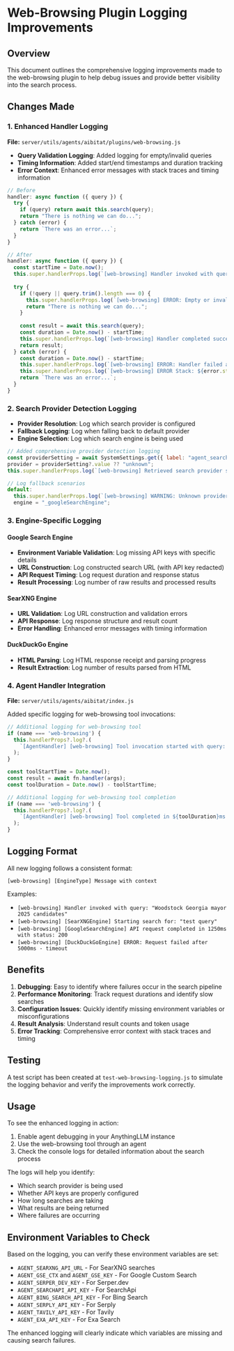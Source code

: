 # Web-Browsing Plugin Logging Improvements

## Overview
This document outlines the comprehensive logging improvements made to the web-browsing plugin to help debug issues and provide better visibility into the search process.

## Changes Made

### 1. Enhanced Handler Logging
**File:** `server/utils/agents/aibitat/plugins/web-browsing.js`

- **Query Validation Logging**: Added logging for empty/invalid queries
- **Timing Information**: Added start/end timestamps and duration tracking
- **Error Context**: Enhanced error messages with stack traces and timing information

```javascript
// Before
handler: async function ({ query }) {
  try {
    if (query) return await this.search(query);
    return "There is nothing we can do...";
  } catch (error) {
    return `There was an error...`;
  }
}

// After
handler: async function ({ query }) {
  const startTime = Date.now();
  this.super.handlerProps.log(`[web-browsing] Handler invoked with query: "${query || 'undefined'}"`);
  
  try {
    if (!query || query.trim().length === 0) {
      this.super.handlerProps.log(`[web-browsing] ERROR: Empty or invalid query provided`);
      return "There is nothing we can do...";
    }
    
    const result = await this.search(query);
    const duration = Date.now() - startTime;
    this.super.handlerProps.log(`[web-browsing] Handler completed successfully in ${duration}ms`);
    return result;
  } catch (error) {
    const duration = Date.now() - startTime;
    this.super.handlerProps.log(`[web-browsing] ERROR: Handler failed after ${duration}ms - ${error.message}`);
    this.super.handlerProps.log(`[web-browsing] ERROR Stack: ${error.stack}`);
    return `There was an error...`;
  }
}
```

### 2. Search Provider Detection Logging
- **Provider Resolution**: Log which search provider is configured
- **Fallback Logging**: Log when falling back to default provider
- **Engine Selection**: Log which search engine is being used

```javascript
// Added comprehensive provider detection logging
const providerSetting = await SystemSettings.get({ label: "agent_search_provider" });
provider = providerSetting?.value ?? "unknown";
this.super.handlerProps.log(`[web-browsing] Retrieved search provider setting: "${provider}"`);

// Log fallback scenarios
default:
  this.super.handlerProps.log(`[web-browsing] WARNING: Unknown provider "${provider}", falling back to Google Search Engine`);
  engine = "_googleSearchEngine";
```

### 3. Engine-Specific Logging

#### Google Search Engine
- **Environment Variable Validation**: Log missing API keys with specific details
- **URL Construction**: Log constructed search URL (with API key redacted)
- **API Request Timing**: Log request duration and response status
- **Result Processing**: Log number of raw results and processed results

#### SearXNG Engine
- **URL Validation**: Log URL construction and validation errors
- **API Response**: Log response structure and result count
- **Error Handling**: Enhanced error messages with timing information

#### DuckDuckGo Engine
- **HTML Parsing**: Log HTML response receipt and parsing progress
- **Result Extraction**: Log number of results parsed from HTML

### 4. Agent Handler Integration
**File:** `server/utils/agents/aibitat/index.js`

Added specific logging for web-browsing tool invocations:

```javascript
// Additional logging for web-browsing tool
if (name === 'web-browsing') {
  this.handlerProps?.log?.(
    `[AgentHandler] [web-browsing] Tool invocation started with query: "${args?.query || 'undefined'}"`
  );
}

const toolStartTime = Date.now();
const result = await fn.handler(args);
const toolDuration = Date.now() - toolStartTime;

// Additional logging for web-browsing tool completion
if (name === 'web-browsing') {
  this.handlerProps?.log?.(
    `[AgentHandler] [web-browsing] Tool completed in ${toolDuration}ms with result length: ${result?.length || 0} characters`
  );
}
```

## Logging Format

All new logging follows a consistent format:
```
[web-browsing] [EngineType] Message with context
```

Examples:
- `[web-browsing] Handler invoked with query: "Woodstock Georgia mayor 2025 candidates"`
- `[web-browsing] [SearXNGEngine] Starting search for: "test query"`
- `[web-browsing] [GoogleSearchEngine] API request completed in 1250ms with status: 200`
- `[web-browsing] [DuckDuckGoEngine] ERROR: Request failed after 5000ms - timeout`

## Benefits

1. **Debugging**: Easy to identify where failures occur in the search pipeline
2. **Performance Monitoring**: Track request durations and identify slow searches
3. **Configuration Issues**: Quickly identify missing environment variables or misconfigurations
4. **Result Analysis**: Understand result counts and token usage
5. **Error Tracking**: Comprehensive error context with stack traces and timing

## Testing

A test script has been created at `test-web-browsing-logging.js` to simulate the logging behavior and verify the improvements work correctly.

## Usage

To see the enhanced logging in action:

1. Enable agent debugging in your AnythingLLM instance
2. Use the web-browsing tool through an agent
3. Check the console logs for detailed information about the search process

The logs will help you identify:
- Which search provider is being used
- Whether API keys are properly configured
- How long searches are taking
- What results are being returned
- Where failures are occurring

## Environment Variables to Check

Based on the logging, you can verify these environment variables are set:

- `AGENT_SEARXNG_API_URL` - For SearXNG searches
- `AGENT_GSE_CTX` and `AGENT_GSE_KEY` - For Google Custom Search
- `AGENT_SERPER_DEV_KEY` - For Serper.dev
- `AGENT_SEARCHAPI_API_KEY` - For SearchApi
- `AGENT_BING_SEARCH_API_KEY` - For Bing Search
- `AGENT_SERPLY_API_KEY` - For Serply
- `AGENT_TAVILY_API_KEY` - For Tavily
- `AGENT_EXA_API_KEY` - For Exa Search

The enhanced logging will clearly indicate which variables are missing and causing search failures.

